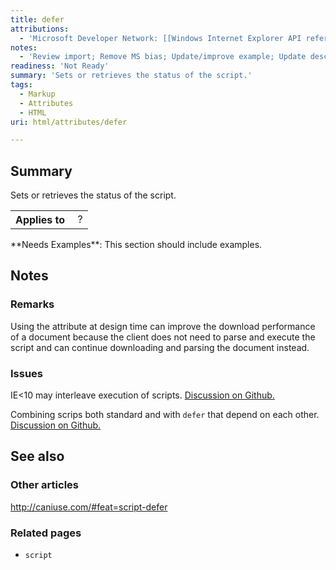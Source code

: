```yaml
---
title: defer
attributions:
  - 'Microsoft Developer Network: [[Windows Internet Explorer API reference](http://msdn.microsoft.com/en-us/library/ie/hh828809%28v=vs.85%29.aspx) Article]'
notes:
  - 'Review import; Remove MS bias; Update/improve example; Update descriptions; Fix lists & compatibility info'
readiness: 'Not Ready'
summary: 'Sets or retrieves the status of the script.'
tags:
  - Markup
  - Attributes
  - HTML
uri: html/attributes/defer

---
```

## Summary

Sets or retrieves the status of the script.

<table class="wikitable">
<tr>
<th>
Applies to

</th>
<td>
 ?

</td>
</tr>
</table>
**Needs Examples**: This section should include examples.

## Notes

### Remarks

Using the attribute at design time can improve the download performance of a document because the client does not need to parse and execute the script and can continue downloading and parsing the document instead.

### Issues

IE\<10 may interleave execution of scripts. [Discussion on Github.](https://github.com/h5bp/lazyweb-requests/issues/42)

Combining scrips both standard and with `defer` that depend on each other. [Discussion on Github.](https://github.com/zenorocha/browser-diet/issues/95#issuecomment-14852531)

## See also

### Other articles

<http://caniuse.com/#feat=script-defer>

### Related pages

-   `script`

